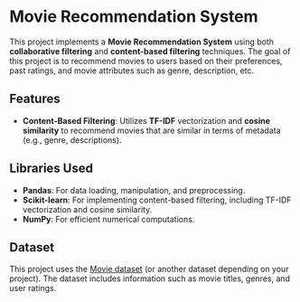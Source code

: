 # Movie Recommendation System

This project implements a **Movie Recommendation System** using both **collaborative filtering** and **content-based filtering** techniques. The goal of this project is to recommend movies to users based on their preferences, past ratings, and movie attributes such as genre, description, etc.

## Features

- **Content-Based Filtering**: Utilizes **TF-IDF** vectorization and **cosine similarity** to recommend movies that are similar in terms of metadata (e.g., genre, descriptions).

## Libraries Used

- **Pandas**: For data loading, manipulation, and preprocessing.
- **Scikit-learn**: For implementing content-based filtering, including TF-IDF vectorization and cosine similarity.
- **NumPy**: For efficient numerical computations.

## Dataset

This project uses the [Movie dataset](https://raw.githubusercontent.com/YBI-Foundation/Dataset/a6bcba4b6f9b87d8f924df1dacad300785571cfe/Movies%20Recommendation.csv) (or another dataset depending on your project). The dataset includes information such as movie titles, genres, and user ratings.
